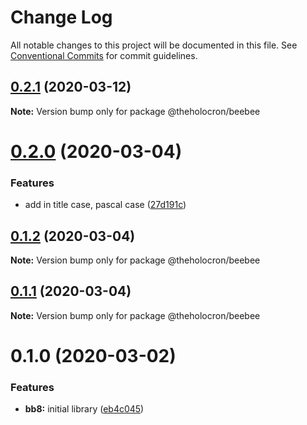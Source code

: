 # Change Log

All notable changes to this project will be documented in this file.
See [Conventional Commits](https://conventionalcommits.org) for commit guidelines.

## [0.2.1](https://github.com/the-holocron/astromech/compare/@theholocron/beebee@0.2.0...@theholocron/beebee@0.2.1) (2020-03-12)

**Note:** Version bump only for package @theholocron/beebee





# [0.2.0](https://github.com/the-holocron/astromech/compare/@theholocron/beebee@0.1.2...@theholocron/beebee@0.2.0) (2020-03-04)


### Features

* add in title case, pascal case ([27d191c](https://github.com/the-holocron/astromech/commit/27d191c751c9238e0d3a71e1247b740564646639))





## [0.1.2](https://github.com/the-holocron/astromech/compare/@theholocron/beebee@0.1.1...@theholocron/beebee@0.1.2) (2020-03-04)

**Note:** Version bump only for package @theholocron/beebee





## [0.1.1](https://github.com/the-holocron/astromech/compare/@theholocron/beebee@0.1.0...@theholocron/beebee@0.1.1) (2020-03-04)

**Note:** Version bump only for package @theholocron/beebee





# 0.1.0 (2020-03-02)


### Features

* **bb8:** initial library ([eb4c045](https://github.com/the-holocron/astromech/commit/eb4c045970d941315a38677e78915855e6649732))
